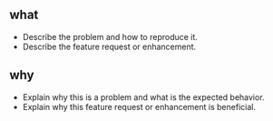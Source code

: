 ## what
* Describe the problem and how to reproduce it.
* Describe the feature request or enhancement.

## why
* Explain why this is a problem and what is the expected behavior.
* Explain why this feature request or enhancement is beneficial.
